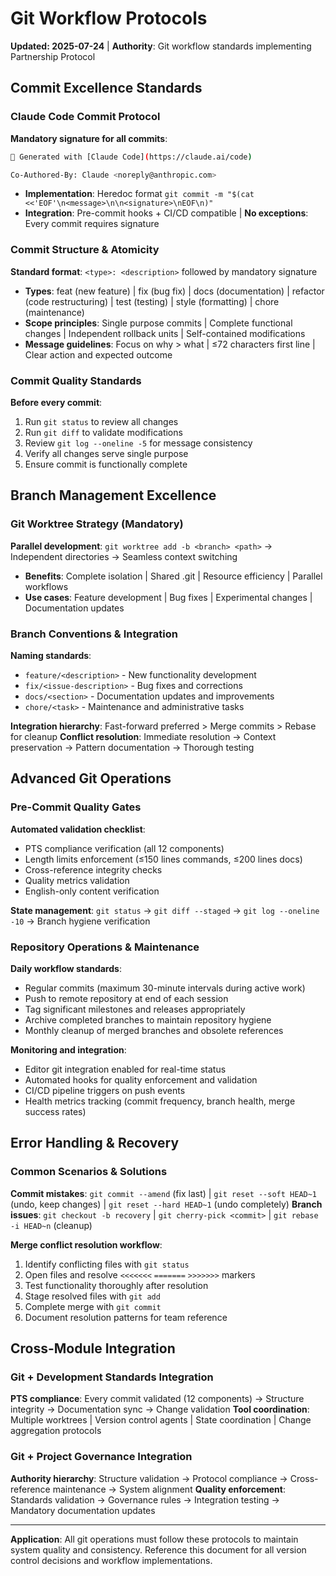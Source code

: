 # Git Workflow Protocols

**Updated: 2025-07-24** | **Authority**: Git workflow standards implementing Partnership Protocol

## Commit Excellence Standards

### Claude Code Commit Protocol
**Mandatory signature for all commits**:
```bash
🤖 Generated with [Claude Code](https://claude.ai/code)

Co-Authored-By: Claude <noreply@anthropic.com>
```
- **Implementation**: Heredoc format `git commit -m "$(cat <<'EOF'\n<message>\n\n<signature>\nEOF\n)"`
- **Integration**: Pre-commit hooks + CI/CD compatible | **No exceptions**: Every commit requires signature

### Commit Structure & Atomicity
**Standard format**: `<type>: <description>` followed by mandatory signature
- **Types**: feat (new feature) | fix (bug fix) | docs (documentation) | refactor (code restructuring) | test (testing) | style (formatting) | chore (maintenance)
- **Scope principles**: Single purpose commits | Complete functional changes | Independent rollback units | Self-contained modifications
- **Message guidelines**: Focus on why > what | ≤72 characters first line | Clear action and expected outcome

### Commit Quality Standards
**Before every commit**:
1. Run `git status` to review all changes
2. Run `git diff` to validate modifications  
3. Review `git log --oneline -5` for message consistency
4. Verify all changes serve single purpose
5. Ensure commit is functionally complete

## Branch Management Excellence

### Git Worktree Strategy (Mandatory)
**Parallel development**: `git worktree add -b <branch> <path>` → Independent directories → Seamless context switching
- **Benefits**: Complete isolation | Shared .git | Resource efficiency | Parallel workflows
- **Use cases**: Feature development | Bug fixes | Experimental changes | Documentation updates

### Branch Conventions & Integration
**Naming standards**:
- `feature/<description>` - New functionality development
- `fix/<issue-description>` - Bug fixes and corrections  
- `docs/<section>` - Documentation updates and improvements
- `chore/<task>` - Maintenance and administrative tasks

**Integration hierarchy**: Fast-forward preferred > Merge commits > Rebase for cleanup
**Conflict resolution**: Immediate resolution → Context preservation → Pattern documentation → Thorough testing

## Advanced Git Operations

### Pre-Commit Quality Gates
**Automated validation checklist**:
- PTS compliance verification (all 12 components)
- Length limits enforcement (≤150 lines commands, ≤200 lines docs)
- Cross-reference integrity checks
- Quality metrics validation
- English-only content verification

**State management**: `git status` → `git diff --staged` → `git log --oneline -10` → Branch hygiene verification

### Repository Operations & Maintenance
**Daily workflow standards**:
- Regular commits (maximum 30-minute intervals during active work)
- Push to remote repository at end of each session
- Tag significant milestones and releases appropriately  
- Archive completed branches to maintain repository hygiene
- Monthly cleanup of merged branches and obsolete references

**Monitoring and integration**:
- Editor git integration enabled for real-time status
- Automated hooks for quality enforcement and validation
- CI/CD pipeline triggers on push events
- Health metrics tracking (commit frequency, branch health, merge success rates)

## Error Handling & Recovery

### Common Scenarios & Solutions
**Commit mistakes**: `git commit --amend` (fix last) | `git reset --soft HEAD~1` (undo, keep changes) | `git reset --hard HEAD~1` (undo completely)
**Branch issues**: `git checkout -b recovery` | `git cherry-pick <commit>` | `git rebase -i HEAD~n` (cleanup)

**Merge conflict resolution workflow**:
1. Identify conflicting files with `git status`
2. Open files and resolve `<<<<<<<` `=======` `>>>>>>>` markers
3. Test functionality thoroughly after resolution
4. Stage resolved files with `git add`
5. Complete merge with `git commit`
6. Document resolution patterns for team reference

## Cross-Module Integration

### Git + Development Standards Integration
**PTS compliance**: Every commit validated (12 components) → Structure integrity → Documentation sync → Change validation
**Tool coordination**: Multiple worktrees | Version control agents | State coordination | Change aggregation protocols

### Git + Project Governance Integration  
**Authority hierarchy**: Structure validation → Protocol compliance → Cross-reference maintenance → System alignment
**Quality enforcement**: Standards validation → Governance rules → Integration testing → Mandatory documentation updates

---

**Application**: All git operations must follow these protocols to maintain system quality and consistency. Reference this document for all version control decisions and workflow implementations.
